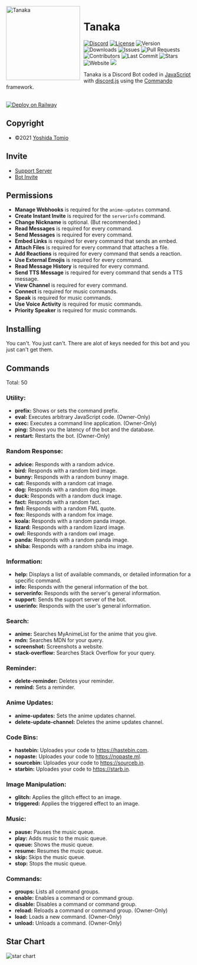 <img src="https://cdn.discordapp.com/avatars/804605929944645672/768065c543d1ed938858bf6f4ca81e15.png?size=4096" width="200" height="200" align="left" style="float: left; margin: 0 10px 0 0;" alt="Tanaka" />

# Tanaka

[![Discord](https://discord.com/api/guilds/830047984573480970/embed.png)](https://discord.gg/zGvtAnGhdP)
[![License](https://img.shields.io/github/license/1chiSensei/Tanaka)](https://github.com/1chiSensei/Tanaka/blob/main/LICENSE)
![Version](https://img.shields.io/github/release/1chiSensei/Tanaka.svg)
![Downloads](https://img.shields.io/github/downloads/1chiSensei/Tanaka/total.svg)
![Issues](https://img.shields.io/github/issues-raw/1chiSensei/Tanaka.svg)
![Pull Requests](https://img.shields.io/github/issues-pr/1chiSensei/Tanaka.svg)
![Contributors](https://img.shields.io/github/contributors/1chiSensei/Tanaka.svg)
![Last Commit](https://img.shields.io/github/last-commit/1chiSensei/Tanaka.svg)
![Stars](https://img.shields.io/github/stars/1chiSensei/Tanaka.svg?style=social&label=Stars&style=plastic)
![Website](https://img.shields.io/website-up-down-green-red/https/tanaka-bot.me.svg)
![](https://img.shields.io/badge/JavaScript-F7DF1E?logo=javascript&logoColor=black)

Tanaka is a Discord Bot coded in [JavaScript](https://www.javascript.com/) with [discord.js](https://discord.js.org) using the [Commando](https://github.com/discordjs/Commando) framework.
<br />
<br />

[![Deploy on Railway](https://railway.app/button.svg)](https://railway.app/new/template?template=https%3A%2F%2Fgithub.com%2F1chiSensei%2FTanaka&plugins=redis%2Cmongodb&envs=CLIENT_ID%2CCLIENT_SECRET%2CCOMMAND_PREFIX%2CDISCORD_BOTS_GG_KEY%2CDISCORD_TOKEN%2CGOOGLE_KEY%2CIBL_KEY%2COCR_KEY%2COWNER_ID%2CREDDIT_CLIENT_ID%2CREDDIT_CLIENT_SECRET%2CREDDIT_PASSWORD%2CSTACKOVERFLOW_KEY%2CTEST_WEBHOOK_ID%2CTEST_WEBHOOK_TOKEN&CLIENT_IDDesc=The+application+client+id.&CLIENT_SECRETDesc=The+bot%27s+client+secret.&COMMAND_PREFIXDesc=The+prefix+of+the+bot.&DISCORD_BOTS_GG_KEYDesc=The+api+key+for+discord.bots.gg.&DISCORD_TOKENDesc=The+bot%27s+token.&GOOGLE_KEYDesc=Your+google+api+key.&IBL_KEYDesc=The+api+key+for+infinitybotlist.com.&OCR_KEYDesc=The+api+key+for+https%3A%2F%2Focr.space.&OWNER_IDDesc=Your+own+discord+id.&REDDIT_CLIENT_IDDesc=Your+reddit+client+id.&REDDIT_CLIENT_SECRETDesc=Your+reddit+client+secret.&REDDIT_PASSWORDDesc=Your+reddit+password.&STACKOVERFLOW_KEYDesc=Your+stack+overflow+api+key.&TEST_WEBHOOK_IDDesc=The+test+webhook+id.&TEST_WEBHOOK_TOKENDesc=The+test+webhook+token.&COMMAND_PREFIXDefault=t%21&OWNER_IDDefault=566155739652030465)

## Copyright

- ©2021 [Yoshida Tomio](https://github.com/1chiSensei)

## Invite

- [Support Server](https://discord.gg/zGvtAnGhdP)
- [Bot Invite](https://peico.xyz/T4DQP)

## Permissions

- **Manage Webhooks** is required for the `anime-updates` command.
- **Create Instant Invite** is required for the `serverinfo` command.
- **Change Nickname** is optional. (But recommended.)
- **Read Messages** is required for every command.
- **Send Messages** is required for every command.
- **Embed Links** is required for every command that sends an embed.
- **Attach Files** is required for every command that attaches a file.
- **Add Reactions** is required for every command that sends a reaction.
- **Use External Emojis** is required for every command.
- **Read Message History** is required for every command.
- **Send TTS Message** is required for every command that sends a TTS message.
- **View Channel** is required for every command.
- **Connect** is required for music commands.
- **Speak** is required for music commands.
- **Use Voice Activity** is required for music commands.
- **Priority Speaker** is required for music commands.

## Installing

You can't. You just can't. There are alot of keys needed for this bot and you just can't get them.

## Commands

Total: 50

### Utility:

- **prefix:** Shows or sets the command prefix.
- **eval:** Executes arbitrary JavaScript code. (Owner-Only)
- **exec:** Executes a command line application. (Owner-Only)
- **ping:** Shows you the latency of the bot and the database.
- **restart:** Restarts the bot. (Owner-Only)

### Random Response:

- **advice:** Responds with a random advice.
- **bird:** Responds with a random bird image.
- **bunny:** Responds with a random bunny image.
- **cat:** Responds with a random cat image.
- **dog:** Responds with a random dog image.
- **duck:** Responds with a random duck image.
- **fact:** Responds with a random fact.
- **fml:** Responds with a random FML quote.
- **fox:** Responds with a random fox image.
- **koala:** Responds with a random panda image.
- **lizard:** Responds with a random lizard image.
- **owl:** Responds with a random owl image.
- **panda:** Responds with a random panda image.
- **shiba:** Responds with a random shiba inu image.

### Information:

- **help:** Displays a list of available commands, or detailed information for a specific command.
- **info:** Responds with the general information of the bot.
- **serverinfo:** Responds with the server's general information.
- **support:** Sends the support server of the bot.
- **userinfo:** Responds with the user's general information.

### Search:

- **anime:** Searches MyAnimeList for the anime that you give.
- **mdn:** Searches MDN for your query.
- **screenshot:** Screenshots a website.
- **stack-overflow:** Searches Stack Overflow for your query.

### Reminder:

- **delete-reminder:** Deletes your reminder.
- **remind:** Sets a reminder.

### Anime Updates:

- **anime-updates:** Sets the anime updates channel.
- **delete-update-channel:** Deletes the anime updates channel.

### Code Bins:

- **hastebin:** Uploades your code to https://hastebin.com.
- **nopaste:** Uploades your code to https://nopaste.ml.
- **sourcebin:** Uploades your code to https://sourceb.in.
- **starbin:** Uploades your code to https://starb.in.

### Image Manipulation:

- **glitch:** Applies the glitch effect to an image.
- **triggered:** Applies the triggered effect to an image.

### Music:

- **pause:** Pauses the music queue.
- **play:** Adds music to the music queue.
- **queue:** Shows the music queue.
- **resume:** Resumes the music queue.
- **skip:** Skips the music queue.
- **stop:** Stops the music queue.

### Commands:

- **groups:** Lists all command groups.
- **enable:** Enables a command or command group.
- **disable:** Disables a command or command group.
- **reload:** Reloads a command or command group. (Owner-Only)
- **load:** Loads a new command. (Owner-Only)
- **unload:** Unloads a command. (Owner-Only)

## Star Chart

![star chart](https://starchart.cc/1chiSensei/Tanaka.svg)
